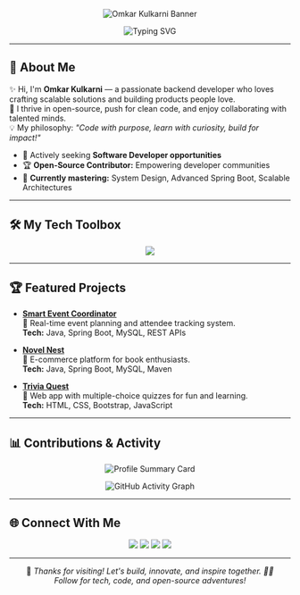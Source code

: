 <!-- Omkar Kulkarni - 🚀 Software Developer & Open-Source Enthusiast -->

<p align="center">
  <img src="https://capsule-render.vercel.app/api?type=waving&color=0:ff4b1f,100:1fddff&height=180&section=header&text=Hi%20I'm%20Omkar%20Kulkarni%20🚀&fontSize=38&fontColor=ffffff&animation=fadeIn" alt="Omkar Kulkarni Banner" />
</p>

<p align="center">
  <img src="https://readme-typing-svg.demolab.com?font=Fira+Code&size=22&pause=1000&width=600&lines=Passionate+Software+Developer;Open-Source+Contributor;Spring+Boot+Enthusiast;Always+Learning+%F0%9F%92%AB" alt="Typing SVG" />
</p>

---

## 👋 About Me

✨ Hi, I'm **Omkar Kulkarni** — a passionate backend developer who loves crafting scalable solutions and building products people love.  
🚀 I thrive in open-source, push for clean code, and enjoy collaborating with talented minds.  
💡 My philosophy: _"Code with purpose, learn with curiosity, build for impact!"_

- 💼 Actively seeking **Software Developer opportunities**  
- 🏆 **Open-Source Contributor:** Empowering developer communities  
- 🧠 **Currently mastering:** System Design, Advanced Spring Boot, Scalable Architectures  

---

## 🛠️ My Tech Toolbox

<p align="center">
  <img src="https://skillicons.dev/icons?i=java,spring,hibernate,mysql,html,css,js,bootstrap,git,github,postman,idea,vscode" />
</p>

---

## 🏆 Featured Projects

- [**Smart Event Coordinator**](https://github.com/omkarkulkarni2704/Smart-Event-Coordinator)  
  📌 Real-time event planning and attendee tracking system.  
  **Tech:** Java, Spring Boot, MySQL, REST APIs  

- [**Novel Nest**](https://github.com/omkarkulkarni2704/NovelNest)  
  📌 E-commerce platform for book enthusiasts.  
  **Tech:** Java, Spring Boot, MySQL, Maven  

- [**Trivia Quest**](https://github.com/omkarkulkarni2704/Trivia-Quest)  
  📌 Web app with multiple-choice quizzes for fun and learning.  
  **Tech:** HTML, CSS, Bootstrap, JavaScript  

---

## 📊 Contributions & Activity

<p align="center">
  <img src="https://github-profile-summary-cards.vercel.app/api/cards/profile-details?username=omkarkulkarni2704&theme=github_dark" alt="Profile Summary Card" />
</p>

<p align="center">
  <img src="https://github-readme-activity-graph.vercel.app/graph?username=omkarkulkarni2704&theme=react-dark" alt="GitHub Activity Graph" />
</p>

---

## 🌐 Connect With Me

<p align="center">
  <a href="https://github.com/omkarkulkarni2704"><img src="https://img.shields.io/badge/GitHub-%40omkarkulkarni2704-239a3b.svg?style=for-the-badge&logo=github" /></a>
  <a href="https://www.linkedin.com/in/omkarkulkarni-dev/"><img src="https://img.shields.io/badge/LinkedIn-%40omkarkulkarni-0c66c3.svg?style=for-the-badge&logo=linkedin" /></a>
  <a href="mailto:omkarkulkarni2704@gmail.com"><img src="https://img.shields.io/badge/Gmail-Contact%20Me-D14836?style=for-the-badge&logo=gmail&logoColor=white" /></a>
  <img src="https://komarev.com/ghpvc/?username=omkarkulkarni2704&label=Profile%20Views&color=0e75b6&style=for-the-badge" />
</p>

---

<p align="center">
  🌟 <em>Thanks for visiting! Let's build, innovate, and inspire together. 🚀🔥</em><br/>
  <em>Follow for tech, code, and open-source adventures!</em>
</p>

